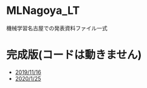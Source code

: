 # MLNagoya_LT
機械学習名古屋での発表資料ファイル一式

# 完成版(コードは動きません)
- [2019/11/16](https://miura55.github.io/ML_nagoya20191116/index.html#/)
- [2020/1/25](https://miura55.github.io/MLNagoya_LT/20200125/#/)
